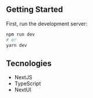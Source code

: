 ## Getting Started

First, run the development server:

```bash
npm run dev
# or
yarn dev
```
## Tecnologies
- NextJS
- TypeScript
- NextUI
